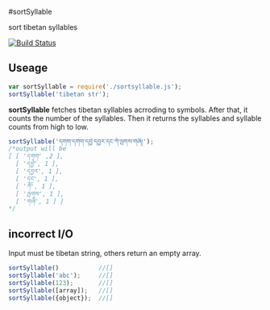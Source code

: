 #sortSyllable

sort tibetan syllables

[![Build Status](https://travis-ci.org/karmapa/sortSyllable.svg?branch=master)](https://travis-ci.org/karmapa/sortSyllable)

## Useage

```javascript
var sortSyllable = require('./sortsyllable.js');
sortSyllable('tibetan str');
```
**sortSyllable** fetches tibetan syllables acrroding to symbols. After that, it counts the number of the syllables. Then it returns the syllables and syllable counts from high to low.
```javascript
sortSyllable('དགག་དགག་དབྱེ་དབྱར་དང་ཀོ་ལྤགས་གཞི།');
/*output will be
[ [ 'དགག' ,2 ],
  [ 'དབྱེ', 1 ],
  [ 'དབྱར', 1 ],
  [ 'དང', 1 ],
  [ 'ཀོ', 1 ],
  [ 'ལྤགས', 1 ],
  [ 'གཞི', 1 ] ]
*/
```

## incorrect I/O
Input must be tibetan string, others return an empty array.
```javascript
sortSyllable()           //[]
sortSyllable('abc');     //[]
sortSyllable(123);       //[]
sortSyllable([array]);   //[]
sortSyllable({object});  //[]
```
